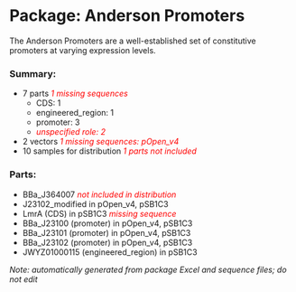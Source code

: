 # Package: Anderson Promoters

The Anderson Promoters are a well-established set of constitutive promoters at varying expression levels.

### Summary:

- 7 parts _<span style="color:red">1 missing sequences</span>_
    - CDS: 1
    - engineered_region: 1
    - promoter: 3
    -  _<span style="color:red">unspecified role: 2</span>_
- 2 vectors _<span style="color:red">1 missing sequences: pOpen_v4</span>_
- 10 samples for distribution _<span style="color:red">1 parts not included</span>_

### Parts:

- BBa_J364007 _<span style="color:red">not included in distribution</span>_
- J23102_modified in pOpen_v4, pSB1C3
- LmrA (CDS) in pSB1C3 _<span style="color:red">missing sequence</span>_
- BBa_J23100 (promoter) in pOpen_v4, pSB1C3
- BBa_J23101 (promoter) in pOpen_v4, pSB1C3
- BBa_J23102 (promoter) in pOpen_v4, pSB1C3
- JWYZ01000115 (engineered_region) in pSB1C3

_Note: automatically generated from package Excel and sequence files; do not edit_
